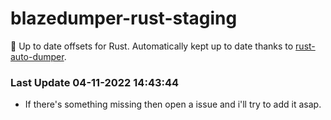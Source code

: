 # blazedumper-rust-staging

🚀 Up to date offsets for Rust. Automatically kept up to date thanks to [rust-auto-dumper](https://github.com/Akandesh/rust-auto-dumper).


### Last Update 04-11-2022 14:43:44
- If there's something missing then open a issue and i'll try to add it asap.